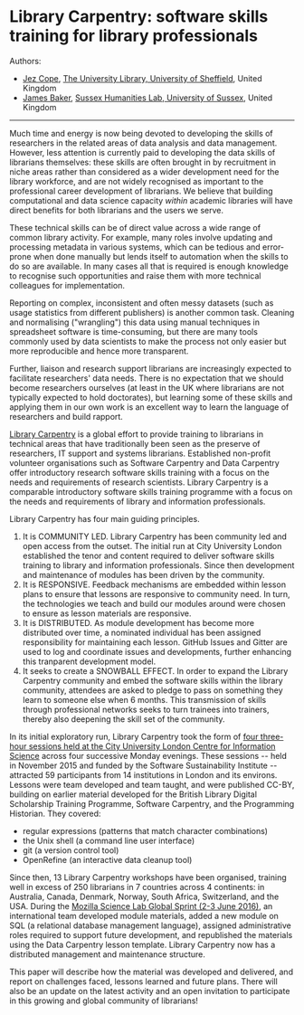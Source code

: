# Library Carpentry: software skills training for library professionals

Authors:

- [Jez Cope](http://jcope.shef.ac.uk),
  [The University Library, University of Sheffield](http://sheffield.ac.uk/library),
  United Kingdom
- [James Baker](http://www.sussex.ac.uk/profiles/371022),
  [Sussex Humanities Lab, University of Sussex](http://www.sussex.ac.uk/shl/about/),
  United Kingdom

***************************************************************

Much time and energy is now being devoted to developing the skills of researchers in the related areas of data analysis and data management. However, less attention is currently paid to developing the data skills of librarians themselves: these skills are often brought in by recruitment in niche areas rather than considered as a wider development need for the library workforce, and are not widely recognised as important to the professional career development of librarians. We believe that building computational and data science capacity *within* academic libraries will have direct benefits for both librarians and the users we serve.

These technical skills can be of direct value across a wide range of common library activity. For example, many roles involve updating and processing metadata in various systems, which can be tedious and error-prone when done manually but lends itself to automation when the skills to do so are available. In many cases all that is required is enough knowledge to recognise such opportunities and raise them with more technical colleagues for implementation.

Reporting on complex, inconsistent and often messy datasets (such as usage statistics from different publishers) is another common task. Cleaning and normalising ("wrangling") this data using manual techniques in spreadsheet software is time-consuming, but there are many tools commonly used by data scientists to make the process not only easier but more reproducible and hence more transparent.

Further, liaison and research support librarians are increasingly expected to facilitate researchers' data needs. There is no expectation that we should become researchers ourselves (at least in the UK where librarians are not typically expected to hold doctorates), but learning some of these skills and applying them in our own work is an excellent way to learn the language of researchers and build rapport.

[Library Carpentry](http://librarycarpentry.github.io) is a global effort to provide training to librarians in technical areas that have traditionally been seen as the preserve of researchers, IT support and systems librarians. Established non-profit volunteer organisations such as Software Carpentry and Data Carpentry offer introductory research software skills training with a focus on the needs and requirements of research scientists. Library Carpentry is a comparable introductory software skills training programme with a focus on the needs and requirements of library and information professionals.

Library Carpentry has four main guiding principles.

1. It is COMMUNITY LED. Library Carpentry has been community led and open access from the outset. The initial run at City University London established the tenor and content required to deliver software skills training to library and information professionals. Since then development and maintenance of modules has been driven by the community.
2. It is RESPONSIVE. Feedback mechanisms are embedded within lesson plans to ensure that lessons are responsive to community need. In turn, the technologies we teach and build our modules around were chosen to ensure as lesson materials are responsive.
3. It is DISTRIBUTED. As module development has become more distributed over time, a nominated individual has been assigned responsibility for maintaining each lesson. GitHub Issues and Gitter are used to log and coordinate issues and developments, further enhancing this tranparent development model.
4. It seeks to create a SNOWBALL EFFECT. In order to expand the Library Carpentry community and embed the software skills within the library community, attendees are asked to pledge to pass on something they learn to someone else when 6 months. This transmission of skills through professional networks seeks to turn trainees into trainers, thereby also deepening the skill set of the community.

In its initial exploratory run, Library Carpentry took the form of [four three-hour sessions held at the City University London Centre for Information Science](http://librarycarpentry.github.io/outline/) across four successive Monday evenings. These sessions -- held in November 2015 and funded by the Software Sustainability Institute -- attracted 59 participants from 14 institutions in London and its environs. Lessons were team developed and team taught, and were published CC-BY, building on earlier material developed for the British Library Digital Scholarship Training Programme, Software Carpentry, and the Programming Historian. They covered:

- regular expressions (patterns that match character combinations)
- the Unix shell (a command line user interface)
- git (a version control tool)
- OpenRefine (an interactive data cleanup tool) 

Since then, 13 Library Carpentry workshops have been organised, training well in excess of 250 librarians in 7 countries across 4 continents: in Australia, Canada, Denmark, Norway, South Africa, Switzerland, and the USA. During the [Mozilla Science Lab Global Sprint (2-3 June 2016)](https://science.mozilla.org/programs/events/global-sprint-2016), an international team developed module materials, added a new module on SQL (a relational database management language), assigned administrative roles required to support future development, and republished the materials using the Data Carpentry lesson template. Library Carpentry now has a distributed management and maintenance structure.

This paper will describe how the material was developed and delivered, and report on challenges faced, lessons learned and future plans. There will also be an update on the latest activity and an open invitation to participate in this growing and global community of librarians!

